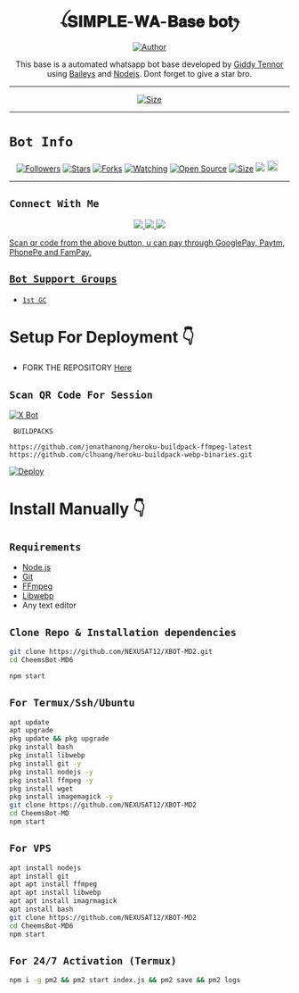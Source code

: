 
<h1 align="center">ꪶ𝐒𝐈𝐌𝐏𝐋𝐄-𝐖𝐀-𝐁𝐚𝐬𝐞  𝐛𝐨𝐭ꫂ<br></h1>
<p align="center">
<a href="https://github.com/Tennor-modz"><img title="Author" src="https://i.ibb.co/39rrkttP/455944eb4d07a365.jpg?style=for-the-badge&logo=github"></a>


<p align="center">
This base  is a automated whatsapp bot base developed by <a href="https://github.com/Tennor-modz" target="_blank">Giddy Tennor</a> using <a href="https://github.com/adiwajshing/Baileys" target="_blank">Baileys</a> and <a href="https://github.com/nodejs" target="_blank">Nodejs</a>. Dont forget to give a star bro.
</p>



---

<p align="center">
<a href="https://youtube.com/@giddynokia"><img title="Size" src="https://img.shields.io/badge/Tutorial-Video-green"></a>
</p>

------

# ```Bot Info```
<p align="center">
<a href="https://github.com/Tennor-modz/followers"><img title="Followers" src="https://img.shields.io/github/followers/Tennor-modz?color=red&style=flat-square"></a>
<a href="https://github.com/Tennor-modz/Wa-Base-Bot/stargazers/"><img title="Stars" src="https://img.shields.io/github/stars/Tennor-modz/Wa-Base-Bot?color=blue&style=flat-square"></a>
<a href="https://github.com/Tennor-modz/Wa-Base-Bot/network/members"><img title="Forks" src="https://img.shields.io/github/forks/Tennor-modz/Wa-Base-Bot?color=red&style=flat-square"></a>
<a href="https://github.com/Tennor-modz/Wa-Base-Bot/watchers"><img title="Watching" src="https://img.shields.io/github/watchers/Tennor-modz/Wa-Base-Bot?label=Watchers&color=blue&style=flat-square"></a>
<a href="https://github.com/Tennor-modz/Wa-Base-Bot/"><img title="Open Source" src="https://img.shields.io/badge/Author-X%20Bot%20Inc.-red?v=103"></a>
<a href="https://github.com/Tennor-modz/Wa-Base-Bot/"><img title="Size" src="https://img.shields.io/github/repo-size/Tennor-modz/Wa-Base-Bot ?style=flat-square&color=green"></a>
<a href="https://hits.seeyoufarm.com"><img src="https://hits.seeyoufarm.com/api/count/incr/badge.svg?url=https%3A%2F%2Fgithub.com%2FTennor-modz%2FXBOT-MD2&count_bg=%2379C83D&title_bg=%23555555&icon=probot.svg&icon_color=%2300FF6D&title=hits&edge_flat=false"/></a>
<a href="https://github.com/Tennor-modz/Wa-Base-Bot/graphs/commit-activity"><img height="20" src="https://img.shields.io/badge/Maintained%3F-yes-green.svg"></a>&nbsp;&nbsp;
</p>
<p align='center'>
    </p>

-------

## ```Connect With Me```
<p align="center">
<a href="https://wa.me/254756182478"><img src="https://img.shields.io/badge/Contact NEXUS-25D366?style=for-the-badge&logo=whatsapp&logoColor=white" />
<a href="https://chat.whatsapp.com/BPyIptm3ZH68y4pSPrLMyq"><img src="https://img.shields.io/badge/Join Official GC-25D366?style=for-the-badge&logo=whatsapp&logoColor=white" />
<a href="https://youtube.com/channel/UCRD5uB6-PEvolzFUyFGeJpg"><img src="https://img.shields.io/badge/Subscribe YouTube-ff0000?style=for-the-badge&logo=youtube&logoColor=ff000000&link=https://youtube.com/@giddynokia" /><br>
</p>


<p align="left">
Scan qr code from the above button, u can pay through GooglePay, Paytm, PhonePe and FamPay.
</p>

## ```Bot Support Groups```

- [`1st GC`](https://chat.whatsapp.com/KdCiUuENgOFEYJMHV3jZNj) 

# Setup For Deployment 👇

- FORK THE REPOSITORY [Here](https://github.com/Tennor-modz/Wa-Base-Bot/fork)

## `Scan QR Code For Session`
[![X Bot](https://repl.it/badge/github/quiec/whatsasena)](https://replit.com/@DEVILL-MASCOT/XBOT-QR-GENERATOR?output%20only=1&lite=1#index.js)

 ` BUILDPACKS`

```
https://github.com/jonathanong/heroku-buildpack-ffmpeg-latest
https://github.com/clhuang/heroku-buildpack-webp-binaries.git
```


[![Deploy](https://www.herokucdn.com/deploy/button.svg)](https://heroku.com/deploy?template=https://github.com/Tennor-modz/Wa-Base-Bot/)

# Install Manually 👇
## `Requirements`
* [Node.js](https://nodejs.org/en/)
* [Git](https://git-scm.com/downloads)
* [FFmpeg](https://github.com/BtbN/FFmpeg-Builds/releases/download/autobuild-2020-12-08-13-03/ffmpeg-n4.3.1-26-gca55240b8c-win64-gpl-4.3.zip)
* [Libwebp](https://developers.google.com/speed/webp/download)
* Any text editor
## `Clone Repo & Installation dependencies`
```bash
git clone https://github.com/NEXUSAT12/XBOT-MD2.git
cd CheemsBot-MD6

npm start
```
## `For Termux/Ssh/Ubuntu`
```bash
apt update
apt upgrade
pkg update && pkg upgrade
pkg install bash
pkg install libwebp
pkg install git -y
pkg install nodejs -y 
pkg install ffmpeg -y 
pkg install wget
pkg install imagemagick -y
git clone https://github.com/NEXUSAT12/XBOT-MD2
cd CheemsBot-MD
npm start
```
## `For VPS`
```bash
apt install nodejs 
apt install git 
apt apt install ffmpeg 
apt apt install libwebp 
apt apt install imagrmagick
apt install bash
git clone https://github.com/NEXUSAT12/XBOT-MD2
cd CheemsBot-MD6
npm start
```
## `For 24/7 Activation (Termux)`
```bash
npm i -g pm2 && pm2 start index.js && pm2 save && pm2 logs
```
